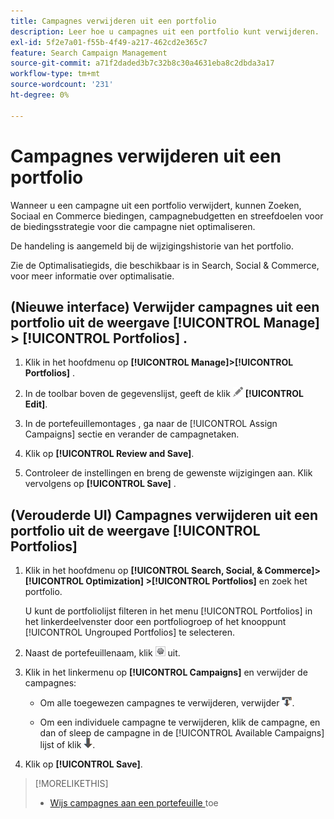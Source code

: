 ```yaml
---
title: Campagnes verwijderen uit een portfolio
description: Leer hoe u campagnes uit een portfolio kunt verwijderen.
exl-id: 5f2e7a01-f55b-4f49-a217-462cd2e365c7
feature: Search Campaign Management
source-git-commit: a71f2daded3b7c32b8c30a4631eba8c2dbda3a17
workflow-type: tm+mt
source-wordcount: '231'
ht-degree: 0%

---
```


# Campagnes verwijderen uit een portfolio

Wanneer u een campagne uit een portfolio verwijdert, kunnen Zoeken, Sociaal en Commerce biedingen, campagnebudgetten en streefdoelen voor de biedingsstrategie voor die campagne niet optimaliseren.

De handeling is aangemeld bij de wijzigingshistorie van het portfolio.

Zie de Optimalisatiegids, die beschikbaar is in Search, Social &amp; Commerce, voor meer informatie over optimalisatie.

## (Nieuwe interface) Verwijder campagnes uit een portfolio uit de weergave [!UICONTROL Manage] > [!UICONTROL Portfolios] .

1. Klik in het hoofdmenu op **[!UICONTROL Manage]>[!UICONTROL Portfolios]** .

1. In de toolbar boven de gegevenslijst, geeft de klik ![ ](/help/search-social-commerce/assets/edit.png " uit ") **[!UICONTROL Edit]**.

1. In de portefeuillemontages <!--[portfolio settings](/help/search-social-commerce/beta-ui/manage/portfolios/portfolio-settings.md)-->, ga naar de [!UICONTROL Assign Campaigns] sectie en verander de campagnetaken.

1. Klik op **[!UICONTROL Review and Save]**.

1. Controleer de instellingen en breng de gewenste wijzigingen aan. Klik vervolgens op **[!UICONTROL Save]** .

## (Verouderde UI) Campagnes verwijderen uit een portfolio uit de weergave [!UICONTROL Portfolios]

1. Klik in het hoofdmenu op **[!UICONTROL Search, Social, & Commerce]> [!UICONTROL Optimization] >[!UICONTROL Portfolios]** en zoek het portfolio.

   U kunt de portfoliolijst filteren in het menu [!UICONTROL Portfolios] in het linkerdeelvenster door een portfoliogroep of het knooppunt [!UICONTROL Ungrouped Portfolios] te selecteren.

1. Naast de portefeuillenaam, klik ![ Mening/geef montagesknoop uit ](/help/search-social-commerce/assets/settings.png " Mening/geef montagesknoop ") uit.

1. Klik in het linkermenu op **[!UICONTROL Campaigns]** en verwijder de campagnes:

   * Om alle toegewezen campagnes te verwijderen, verwijder ![ alle campagnes uit portefeuille ](/help/search-social-commerce/assets/arrow-remove-all.png " alle campagnes uit portefeuille ").

   * Om een individuele campagne te verwijderen, klik de campagne, en dan of sleep de campagne in de [!UICONTROL Available Campaigns] lijst of klik ![ verwijderen campagne uit portefeuille ](/help/search-social-commerce/assets/arrow-remove.png " verwijderen campagne uit portefeuille ").

1. Klik op **[!UICONTROL Save]**.

>[!MORELIKETHIS]
>
>* [ Wijs campagnes aan een portefeuille ](/help/search-social-commerce/campaign-management/campaign-assign-to-portfolio.md) toe

